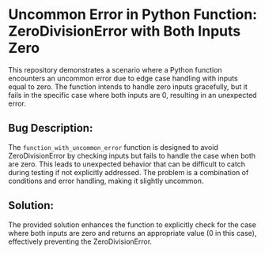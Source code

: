# Uncommon Error in Python Function: ZeroDivisionError with Both Inputs Zero

This repository demonstrates a scenario where a Python function encounters an uncommon error due to edge case handling with inputs equal to zero. The function intends to handle zero inputs gracefully, but it fails in the specific case where both inputs are 0, resulting in an unexpected error.

## Bug Description:

The `function_with_uncommon_error` function is designed to avoid ZeroDivisionError by checking inputs but fails to handle the case when both are zero. This leads to unexpected behavior that can be difficult to catch during testing if not explicitly addressed. The problem is a combination of conditions and error handling, making it slightly uncommon.

## Solution:

The provided solution enhances the function to explicitly check for the case where both inputs are zero and returns an appropriate value (0 in this case), effectively preventing the ZeroDivisionError.